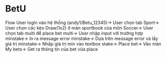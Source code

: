 # BetU
Flow
User login vào hệ thống (andy1/Betu_12345)->
User chọn tab Sport->
User chọn các kèo Draw(1x2) ở màn sportbook của môn Soccer->
User chọn tab multi để place bet multi->
User nhập input với trường hợp minstake->
In ra message error minstake->
Dựa trên message error và lấy giá trị minstake->
Nhập giá trị min vào textbox stake->
Place bet->
Vào màn My bets->
Get ra thông tin của bet vừa place
